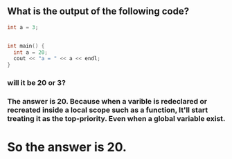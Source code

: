 ## What is the output of the following code?
```cpp
int a = 3;


int main() {
  int a = 20;
  cout << "a = " << a << endl;
}
```
### will it be 20 or 3? 

### The answer is 20. Because when a varible is redeclared or recreated inside a local scope such as a function, It'll start treating it as the top-priority. Even when a global variable exist.

# So the answer is 20.